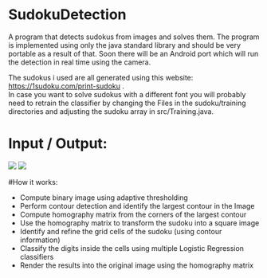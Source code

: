 # SudokuDetection
A program that detects sudokus from images and solves them. The program is implemented using only the java standard library and should be very portable as a result of that. Soon there will be an Android port which will run the detection in real time using the camera.

The sudokus i used are all generated using this website: <a src="https://1sudoku.com/print-sudoku"> https://1sudoku.com/print-sudoku </a>. <br>
In case you want to solve sudokus with a different font you will probably need to retrain the classifier by changing the Files in the sudoku/training directories and adjusting the sudoku array in src/Training.java.


# Input / Output:
<img src="https://i.postimg.cc/cLjz4QHq/sudoku4.jpg">
<img src="https://i.postimg.cc/8C7VZpFG/Solved-Sudoku.png">


#How it works:

* Compute binary image using adaptive thresholding
* Perform contour detection and identify the largest contour in the Image
* Compute homography matrix from the corners of the largest contour
* Use the homography matrix to transform the sudoku into a square image
* Identify and refine the grid cells of the sudoku (using contour information)
* Classify the digits inside the cells using multiple Logistic Regression classifiers  
* Render the results into the original image using the homography matrix
